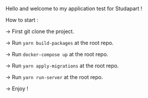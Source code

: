 Hello and welcome to my application test for Studapart !

How to start :

-> First git clone the project.

-> Run `yarn build-packages` at the root repo.

-> Run `docker-compose up` at the root repo.

-> Run `yarn apply-migrations` at the root repo.

-> Run `yarn run-server` at the root repo.

-> Enjoy !
